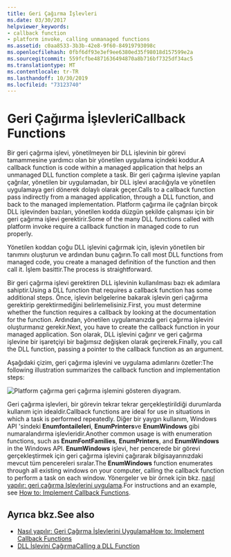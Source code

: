 ```yaml
---
title: Geri Çağırma İşlevleri
ms.date: 03/30/2017
helpviewer_keywords:
- callback function
- platform invoke, calling unmanaged functions
ms.assetid: c0aa8533-3b3b-42e8-9f60-84919793098c
ms.openlocfilehash: 0fbf6df93e3ef9ee6380ed35f98018d157599e2a
ms.sourcegitcommit: 559fcfbe4871636494870a8b716bf7325df34ac5
ms.translationtype: MT
ms.contentlocale: tr-TR
ms.lasthandoff: 10/30/2019
ms.locfileid: "73123740"
---
```

# <a name="callback-functions"></a><span data-ttu-id="44baf-102">Geri Çağırma İşlevleri</span><span class="sxs-lookup"><span data-stu-id="44baf-102">Callback Functions</span></span>
<span data-ttu-id="44baf-103">Bir geri çağırma işlevi, yönetilmeyen bir DLL işlevinin bir görevi tamammesine yardımcı olan bir yönetilen uygulama içindeki koddur.</span><span class="sxs-lookup"><span data-stu-id="44baf-103">A callback function is code within a managed application that helps an unmanaged DLL function complete a task.</span></span> <span data-ttu-id="44baf-104">Bir geri çağırma işlevine yapılan çağrılar, yönetilen bir uygulamadan, bir DLL işlevi aracılığıyla ve yönetilen uygulamaya geri dönerek dolaylı olarak geçer.</span><span class="sxs-lookup"><span data-stu-id="44baf-104">Calls to a callback function pass indirectly from a managed application, through a DLL function, and back to the managed implementation.</span></span> <span data-ttu-id="44baf-105">Platform çağırma ile çağrılan birçok DLL işlevinden bazıları, yönetilen kodda düzgün şekilde çalışması için bir geri çağırma işlevi gerektirir.</span><span class="sxs-lookup"><span data-stu-id="44baf-105">Some of the many DLL functions called with platform invoke require a callback function in managed code to run properly.</span></span>  
  
 <span data-ttu-id="44baf-106">Yönetilen koddan çoğu DLL işlevini çağırmak için, işlevin yönetilen bir tanımını oluşturun ve ardından bunu çağırın.</span><span class="sxs-lookup"><span data-stu-id="44baf-106">To call most DLL functions from managed code, you create a managed definition of the function and then call it.</span></span> <span data-ttu-id="44baf-107">İşlem basittir.</span><span class="sxs-lookup"><span data-stu-id="44baf-107">The process is straightforward.</span></span>  
  
 <span data-ttu-id="44baf-108">Bir geri çağırma işlevi gerektiren DLL işlevinin kullanılması bazı ek adımlara sahiptir.</span><span class="sxs-lookup"><span data-stu-id="44baf-108">Using a DLL function that requires a callback function has some additional steps.</span></span> <span data-ttu-id="44baf-109">Önce, işlevin belgelerine bakarak işlevin geri çağırma gerektirip gerektirmediğini belirlemelisiniz.</span><span class="sxs-lookup"><span data-stu-id="44baf-109">First, you must determine whether the function requires a callback by looking at the documentation for the function.</span></span> <span data-ttu-id="44baf-110">Ardından, yönetilen uygulamanızda geri çağırma işlevini oluşturmanız gerekir.</span><span class="sxs-lookup"><span data-stu-id="44baf-110">Next, you have to create the callback function in your managed application.</span></span> <span data-ttu-id="44baf-111">Son olarak, DLL işlevini çağırır ve geri çağırma işlevine bir işaretçiyi bir bağımsız değişken olarak geçirerek.</span><span class="sxs-lookup"><span data-stu-id="44baf-111">Finally, you call the DLL function, passing a pointer to the callback function as an argument.</span></span> 
 
 <span data-ttu-id="44baf-112">Aşağıdaki çizim, geri çağırma işlevini ve uygulama adımlarını özetler:</span><span class="sxs-lookup"><span data-stu-id="44baf-112">The following illustration summarizes the callback function and implementation steps:</span></span>  
  
 ![Platform çağırma geri çağırma işlemini gösteren diyagram.](./media/callback-functions/platform-invoke-callback-process.gif)  
  
 <span data-ttu-id="44baf-114">Geri çağırma işlevleri, bir görevin tekrar tekrar gerçekleştirildiği durumlarda kullanım için idealdir.</span><span class="sxs-lookup"><span data-stu-id="44baf-114">Callback functions are ideal for use in situations in which a task is performed repeatedly.</span></span> <span data-ttu-id="44baf-115">Diğer bir yaygın kullanım, Windows API 'sindeki **Enumfontaileleri**, **EnumPrinters**ve **EnumWindows** gibi numaralandırma işlevleridir.</span><span class="sxs-lookup"><span data-stu-id="44baf-115">Another common usage is with enumeration functions, such as **EnumFontFamilies**, **EnumPrinters**, and **EnumWindows** in the Windows API.</span></span> <span data-ttu-id="44baf-116">**EnumWindows** işlevi, her pencerede bir görevi gerçekleştirmek için geri çağırma işlevini çağırarak bilgisayarınızdaki mevcut tüm pencereleri sıralar.</span><span class="sxs-lookup"><span data-stu-id="44baf-116">The **EnumWindows** function enumerates through all existing windows on your computer, calling the callback function to perform a task on each window.</span></span> <span data-ttu-id="44baf-117">Yönergeler ve bir örnek için bkz. [nasıl yapılır: geri çağırma Işlevlerini uygulama](how-to-implement-callback-functions.md).</span><span class="sxs-lookup"><span data-stu-id="44baf-117">For instructions and an example, see [How to: Implement Callback Functions](how-to-implement-callback-functions.md).</span></span>  
  
## <a name="see-also"></a><span data-ttu-id="44baf-118">Ayrıca bkz.</span><span class="sxs-lookup"><span data-stu-id="44baf-118">See also</span></span>

- [<span data-ttu-id="44baf-119">Nasıl yapılır: Geri Çağırma İşlevlerini Uygulama</span><span class="sxs-lookup"><span data-stu-id="44baf-119">How to: Implement Callback Functions</span></span>](how-to-implement-callback-functions.md)
- [<span data-ttu-id="44baf-120">DLL İşlevini Çağırma</span><span class="sxs-lookup"><span data-stu-id="44baf-120">Calling a DLL Function</span></span>](calling-a-dll-function.md)
